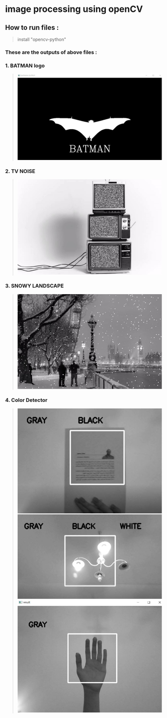 # image processing using openCV 
## How to run files :
>  install "opencv-python" 
### These are the outputs of above files :
### 1. BATMAN logo 
> ![output](https://github.com/kiana-jahanshid/Image-Processing/blob/main/Assignment_27/output/1_BATMAN.jpg)
> 
### 2. TV NOISE 
> ![output](https://github.com/kiana-jahanshid/Image-Processing/blob/main/Assignment_27/output/NOISE_IMG.jpg)
>
### 3. SNOWY LANDSCAPE
> ![output](https://github.com/kiana-jahanshid/Image-Processing/blob/main/Assignment_27/output/SNOW_IMG.jpg)

### 4. Color Detector 
> ![output](https://github.com/kiana-jahanshid/Image-Processing/blob/main/Assignment_27/output/gb.JPG)
> ![output](https://github.com/kiana-jahanshid/Image-Processing/blob/main/Assignment_27/output/gbw.JPG)
> ![output](https://github.com/kiana-jahanshid/Image-Processing/blob/main/Assignment_27/output/g.JPG)
